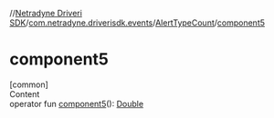 //[Netradyne Driveri SDK](../../index.md)/[com.netradyne.driverisdk.events](../index.md)/[AlertTypeCount](index.md)/[component5](component5.md)



# component5  
[common]  
Content  
operator fun [component5](component5.md)(): [Double](https://kotlinlang.org/api/latest/jvm/stdlib/kotlin/-double/index.html)  



